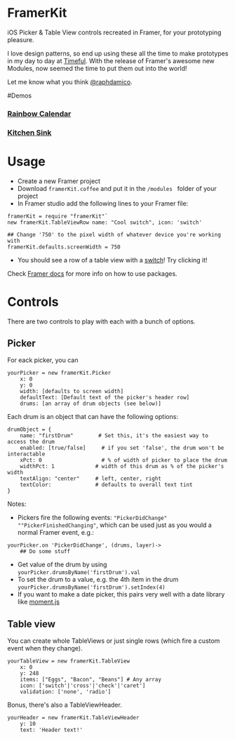 # FramerKit
iOS Picker & Table View controls recreated in Framer, for your prototyping pleasure. 

I love design patterns, so end up using these all the time to make prototypes in my day to day at [Timeful](http://timeful.com). With the release of Framer's awesome new Modules, now seemed the time to put them out into the world!

Let me know what you think [@raphdamico](http://twitter.com/raphdamico).


#Demos 
### [Rainbow Calendar](http://share.framerjs.com/umsyjs06uwfa/)
### [Kitchen Sink](http://share.framerjs.com/fjbvhd9p9vcd/)


# Usage
* Create a new Framer project
* Download `framerKit.coffee` and put it in the `/modules ` folder of your project
* In Framer studio add the following lines to your Framer file:

```
framerKit = require "framerKit"`
new framerKit.TableViewRow name: "Cool switch", icon: 'switch'

## Change '750' to the pixel width of whatever device you're working with
framerKit.defaults.screenWidth = 750
```
* You should see a row of a table view with a [switch](https://developer.apple.com/library/ios/documentation/UserExperience/Conceptual/UIKitUICatalog/UISwitch.html#//apple_ref/doc/uid/TP40012857-UISwitch)! Try clicking it!

Check [Framer docs](http://framerjs.com/docs/#modules) for more info on how to use packages.

# Controls
There are two controls to play with each with a bunch of options.

## Picker

For eack picker, you can
```
yourPicker = new framerKit.Picker 
	x: 0
	y: 0
    width: [defaults to screen width]
	defaultText: [Default text of the picker's header row]
	drums: [an array of drum objects (see below)]
```
Each drum is an object that can have the following options:
```
drumObject = {
	name: "firstDrum" 		 # Set this, it's the easiest way to access the drum 
	enabled: [true/false]	  # if you set 'false', the drum won't be interactable
	xPct: 0  				  # % of width of picker to place the drum
	widthPct: 1				# width of this drum as % of the picker's width
	textAlign: "center"		# left, center, right
	textColor: 				# defaults to overall text tint	
}
```

Notes:

* Pickers fire the following events: `"PickerDidChange"` `""PickerFinishedChanging"`, which can be used just as you would a normal Framer event, e.g.:
```
yourPicker.on 'PickerDidChange', (drums, layer)->
	## Do some stuff
```
* Get value of the drum by using `yourPicker.drumsByName('firstDrum').val`
* To set the drum to a value, e.g. the 4th item in the drum `yourPicker.drumsByName('firstDrum').setIndex(4)`
* If you want to make a date picker, this pairs very well with a date library like [moment.js](http://momentjs.com/)

## Table view

You can create whole TableViews or just single rows (which fire a custom event when they change). 

```
yourTableView = new framerKit.TableView 
	x: 0
	y: 248
    items: ["Eggs", "Bacon", "Beans"] # Any array
    icon: ['switch'|'cross'|'check'|'caret']
    validation: ['none', 'radio']

```

Bonus, there's also a TableViewHeader.
```
yourHeader = new framerKit.TableViewHeader 
	y: 10
	text: 'Header text!'
```